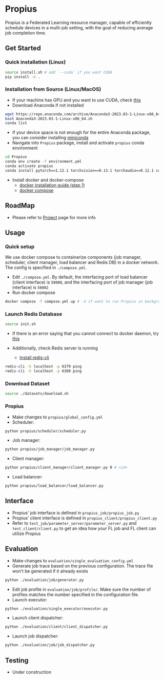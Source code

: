 # Propius
Propius is a Federated Learning resource manager, capable of efficiently schedule devices in a multi-job setting, with the goal of reducing average job completion time.
## Get Started
### Quick installation (Linux)
```bash
source install.sh # add `--cuda` if you want CUDA
pip install -e .
```

### Installation from Source (Linux/MacOS)
- If your machine has GPU and you want to use CUDA, check [this](https://askubuntu.com/questions/799184/how-can-i-install-cuda-on-ubuntu-16-04)
- Download Anaconda if not installed
```bash
wget https://repo.anaconda.com/archive/Anaconda3-2023.03-1-Linux-x86_64.sh
bash Anaconda3-2023.03-1-Linux-x86_64.sh
conda list
```
- If your device space is not enough for the entire Anaconda package, you can consider installing [miniconda](https://educe-ubc.github.io/conda.html) 
- Navigate into `Propius` package, install and activate `propius` conda environment
```bash
cd Propius
conda env create -f environment.yml
conda activate propius
conda install pytorch==1.12.1 torchvision==0.13.1 torchaudio==0.12.1 cudatoolkit=11.3 -c pytorch
```
- Install docker and docker-compose
    - [docker installation guide (step 1)](https://www.digitalocean.com/community/tutorials/how-to-install-and-use-docker-on-ubuntu-16-04)
    - [docker compose](https://docs.docker.com/compose/install/linux/#install-the-plugin-manually)


## RoadMap
- Please refer to [Project](https://github.com/users/EricDinging/projects/1) page for more info
## Usage
### Quick setup
We use docker compose to containerize components (job manager, scheduler, client manager, load balancer and Redis DB) in a docker network. The config is specified in `./compose.yml`.
- Edit `./compose.yml`. By default, the interfacing port of load balancer (client interface) is `50000`, and the interfacing port of job manager (job interface) is `50002`
- Run docker compose
```bash
docker compose -f compose.yml up # -d if want to run Propius in background
```
### Launch Redis Database
```bash
source init.sh
```
- If there is an error saying that you cannot connect to docker daemon, try [this](https://stackoverflow.com/questions/48957195/how-to-fix-docker-got-permission-denied-issue)
    
- Additionally, check Redis server is running
    - [Install redis-cli](https://stackoverflow.com/questions/21795340/linux-install-redis-cli-only)
```bash
redis-cli -h localhost -p 6379 ping
redis-cli -h localhost -p 6380 ping
```
### Download Dataset
```bash
source ./datasets/download.sh
```
### Propius
- Make changes to `propius/global_config.yml`
- Scheduler:
```bash
python propius/scheduler/scheduler.py
```
- Job manager:
```bash
python propius/job_manager/job_manager.py
```
- Client manager:
```bash
python propius/client_manager/client_manager.py 0 # <id>
```
- Load balancer:
```bash
python propius/load_balancer/load_balancer.py
```
## Interface
- Propius' job interface is defined in `propius_job/propius_job.py`
- Propius' client interface is defined in `propius_client/propius_client.py`
- Refer to `test_job/parameter_server/parameter_server.py` and `test_client/client.py` to get an idea how your FL job and FL client can utilize Propius

## Evaluation
- Make changes to `evaluation/single_evaluation_config.yml`
- Generate job trace based on the previous configuration. The trace file won't be generated if it already exists
```bash
python ./evaluation/job/generator.py
```
- Edit job profile in `evaluation/job/profile/`. Make sure the number of profiles matches the number specified in the configuration file.
- Launch executor:
```bash
python ./evaluation/single_executor/executor.py
```
- Launch client dispatcher:
```bash
python ./evaluation/client/client_dispatcher.py
```
- Launch job dispatcher:
```bash
python ./evaluation/job/job_dispatcher.py
```
## Testing
- Under construction
<!-- - Job:
    - Edit `test_job/parameter_server/test_profile.yml` file
    -   ```bash
        $ python test_job/parameter_server/parameter_server.py test_job/parameter_server/test_profile.yml <ip> <port>
        ```
- Client:
    - Edit `test_client/test_profile.yml` file
    -   ```bash
        $ python test_client/client.py
        ``` -->
<!-- ### Propius (scheduling)
- Make changes to `global_config.yml`
- Scheduler, job manager, client manager, and load balancer launches are the same as above
- Job driver:
    ```bash
    $ python propius/job_sim/job_driver.py
    ```
- Client:
    ```bash
    $ python propius/client_sim/client_driver.py
    ``` -->



